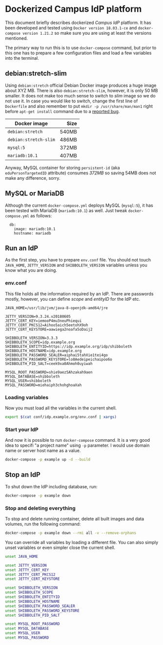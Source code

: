 # Dockerized Campus IdP platform

This document briefly describes dockerized _Campus IdP_ platform. It has been developed and tested using `Docker version 18.03.1-ce` and `docker-compose version 1.21.2` so make sure you are using at least the versions mentioned.

The primary way to run this is to use `docker-compose` command, but prior to this one has to prepare a few configuration files and load a few variables into the terminal.

## debian:stretch-slim

Using `debian:stretch` official Debian Docker image produces a huge image about XYZ MB. There is also `debian:stretch-slim`, however, it is only 50 MB smaller. It does not make too much sense to switch to _slim_ image so we do not use it. In case you would like to switch, change the first line of `Dockerfile` and also remember to put `mkdir -p /usr/share/man/man1` right before `apt-get install` command due to a [reported bug][].

| Docker image          | Size  |
| --------------------- | -----:|
| `debian:stretch`      | 540MB |
| `debian:stretch-slim` | 486MB |
| `mysql:5`             | 372MB |
| `mariadb:10.1`        | 407MB |

Anyway, MySQL container for storing `persistent-id` (aka `eduPersonTargetedID` attribute) consumes _372MB_ so saving 54MB does not make any difference, sorry.

## MySQL or MariaDB

Although the current `docker-compose.yml` deploys MySQL (`mysql:5`), it has been tested with MariaDB (`mariadb:10.1`) as well. Just tweak `docker-compose.yml` as follows:

```
  db:
    image: mariadb:10.1
    hostname: mariadb
```

## Run an IdP

As the first step, you have to prepare `env.conf` file. You should not touch `JAVA_HOME`, `JETTY_VERSION` and `SHIBBOLETH_VERSION` variables unless you know what you are doing.

### env.conf

This file holds all the information required by an IdP. There are passwords mostly, however, you can define _scope_ and _entityID_ for the IdP etc.

```
JAVA_HOME=/usr/lib/jvm/java-8-openjdk-amd64/jre

JETTY_VERSION=9.3.24.v20180605
JETTY_CERT_KEY=iemooP4mu3neuPhiequi
JETTY_CERT_PKCS12=Aihoo5aich5eetohX9oh
JETTY_CERT_KEYSTORE=aawiega2noafa5oDaij2

SHIBBOLETH_VERSION=3.3.3
SHIBBOLETH_SCOPE=idp.example.org
SHIBBOLETH_ENTITYID=https://idp.example.org/idp/shibboleth
SHIBBOLETH_HOSTNAME=idp.example.org
SHIBBOLETH_PASSWORD_SEALER=aiphai5tahXie1tei4go
SHIBBOLETH_PASSWORD_KEYSTORE=lo8Aedeipeichaipoo6o
SHIBBOLETH_PID_SALT=ceek9xa0Ahmoh0uyiwah

MYSQL_ROOT_PASSWORD=shie9aez5Ahzakah9aen
MYSQL_DATABASE=shibboleth
MYSQL_USER=shibboleth
MYSQL_PASSWORD=miehaiph3chohghoaXah
```

### Loading variables

Now you must load all the variables in the current shell.

```bash
export $(cat conf/idp.example.org/env.conf | xargs)
```

### Start your IdP

And now it is possible to run `docker-compose` command. It is a very good idea to specifi "a project name" using `-p` parameter. I would use domain name or server host name as a value.

```bash
docker-compose -p example up -d --build
```

## Stop an IdP

To shut down the IdP including database, run:

```bash
docker-compose -p example down
```

### Stop and deleting everything

To stop and delete running container, delete all built images and data volumes, run the following command:

```bash
docker-compose -p example down --rmi all -v --remove-orphans
```

You can override all variables by loading a different file. You can also simply unset variables or even simpler close the current shell.

```bash
unset JAVA_HOME

unset JETTY_VERSION
unset JETTY_CERT_KEY
unset JETTY_CERT_PKCS12
unset JETTY_CERT_KEYSTORE

unset SHIBBOLETH_VERSION
unset SHIBBOLETH_SCOPE
unset SHIBBOLETH_ENTITYID
unset SHIBBOLETH_HOSTNAME
unset SHIBBOLETH_PASSWORD_SEALER
unset SHIBBOLETH_PASSWORD_KEYSTORE
unset SHIBBOLETH_PID_SALT

unset MYSQL_ROOT_PASSWORD
unset MYSQL_DATABASE
unset MYSQL_USER
unset MYSQL_PASSWORD
```

[reported bug]: https://bugs.debian.org/cgi-bin/bugreport.cgi?bug=863199

